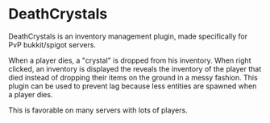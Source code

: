 # DeathCrystals

DeathCrystals is an inventory management plugin, made specifically for PvP bukkit/spigot servers.

When a player dies, a "crystal" is dropped from his inventory. When right clicked, an inventory is displayed the reveals the inventory of the player that died instead of dropping their items on the ground in a messy fashion. This plugin can be used to prevent lag because less entities are spawned when a player dies.

This is favorable on many servers with lots of players.
